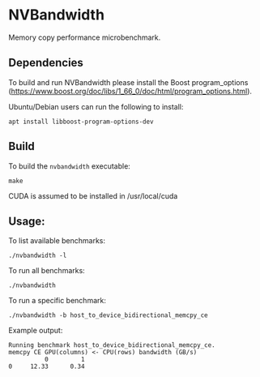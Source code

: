 # NVBandwidth
Memory copy performance microbenchmark.

## Dependencies
To build and run NVBandwidth please install the Boost program_options (https://www.boost.org/doc/libs/1_66_0/doc/html/program_options.html).

Ubuntu/Debian users can run the following to install:
```
apt install libboost-program-options-dev
```

## Build
To build the `nvbandwidth` executable:
```
make
```
CUDA is assumed to be installed in /usr/local/cuda

## Usage:
To list available benchmarks:
```
./nvbandwidth -l
```

To run all benchmarks:
```
./nvbandwidth
```

To run a specific benchmark:
```
./nvbandwidth -b host_to_device_bidirectional_memcpy_ce
```
Example output:
```
Running benchmark host_to_device_bidirectional_memcpy_ce.
memcpy CE GPU(columns) <- CPU(rows) bandwidth (GB/s)
          0         1
0     12.33      0.34
```
